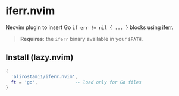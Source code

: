 # iferr.nvim

Neovim plugin to insert Go `if err != nil { ... }` blocks using
[iferr](https://github.com/koron/iferr).

> **Requires**: the `iferr` binary available in your `$PATH`.

## Install (lazy.nvim)

```lua
{
  'alirostami1/iferr.nvim',
  ft = 'go',              -- load only for Go files
}

